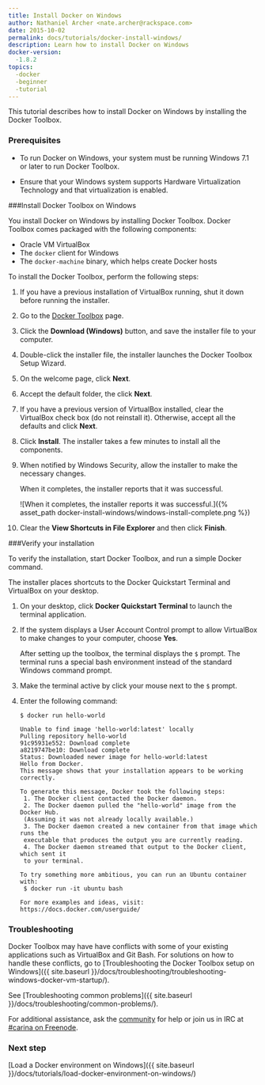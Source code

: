 ```yaml
---
title: Install Docker on Windows
author: Nathaniel Archer <nate.archer@rackspace.com>
date: 2015-10-02
permalink: docs/tutorials/docker-install-windows/
description: Learn how to install Docker on Windows
docker-version:
  -1.8.2
topics:
  -docker
  -beginner
  -tutorial
---
```


This tutorial describes how to install Docker on Windows by installing the Docker Toolbox.

### Prerequisites

* To run Docker on Windows, your system must be running Windows 7.1 or later to run Docker Toolbox.

* Ensure that your Windows system supports Hardware Virtualization Technology and that virtualization is enabled.

###Install Docker Toolbox on Windows

You install Docker on Windows by installing Docker Toolbox. Docker Toolbox comes packaged with the following components:

* Oracle VM VirtualBox
* The `docker` client for Windows
* The `docker-machine` binary, which helps create Docker hosts

To install the Docker Toolbox, perform the following steps:


1. If you have a previous installation of VirtualBox running, shut it down before running the installer.

2. Go to the [Docker Toolbox](https://www.docker.com/toolbox) page.

3. Click the **Download (Windows)** button, and save the installer file to your computer.

4. Double-click the installer file, the installer launches the Docker Toolbox Setup Wizard.

5. On the welcome page, click **Next**.

6. Accept the default folder, the click **Next**.

7. If you have a previous version of VirtualBox installed, clear the VirtualBox check box (do not reinstall it). Otherwise, accept all the defaults and click **Next**.

8. Click **Install**.
    The installer takes a few minutes to install all the components.

9. When notified by Windows Security, allow the installer to make the necessary changes.

    When it completes, the installer reports that it was successful.

    ![When it completes, the installer reports it was successful.]({% asset_path docker-install-windows/windows-install-complete.png %})

11. Clear the **View Shortcuts in File Explorer** and then click **Finish**.

###Verify your installation

To verify the installation, start Docker Toolbox, and run a simple Docker command.

The installer places shortcuts to the Docker Quickstart Terminal and VirtualBox on your desktop.

1. On your desktop, click **Docker Quickstart Terminal** to launch the terminal application.

2. If the system displays a User Account Control prompt to allow VirtualBox to make changes to your computer, choose **Yes**.

    After setting up the toolbox, the terminal displays the ``$`` prompt. The terminal runs a special bash environment instead of the standard Windows command prompt.

3. Make the terminal active by click your mouse next to the ``$`` prompt.

4. Enter the following command:

    ```
    $ docker run hello-world

    Unable to find image 'hello-world:latest' locally
    Pulling repository hello-world
    91c95931e552: Download complete
    a8219747be10: Download complete
    Status: Downloaded newer image for hello-world:latest
    Hello from Docker.
    This message shows that your installation appears to be working correctly.

    To generate this message, Docker took the following steps:
     1. The Docker client contacted the Docker daemon.
     2. The Docker daemon pulled the "hello-world" image from the Docker Hub.
     (Assuming it was not already locally available.)
     3. The Docker daemon created a new container from that image which runs the
     executable that produces the output you are currently reading.
     4. The Docker daemon streamed that output to the Docker client, which sent it
     to your terminal.

    To try something more ambitious, you can run an Ubuntu container with:
     $ docker run -it ubuntu bash

    For more examples and ideas, visit:
    https://docs.docker.com/userguide/
    ```

### Troubleshooting

Docker Toolbox may have have conflicts with some of your existing applications such as VirtualBox and Git Bash. For solutions on how to handle these conflicts, go to [Troubleshooting the Docker Toolbox setup on Windows]({{ site.baseurl }}/docs/troubleshooting/troubleshooting-windows-docker-vm-startup/).

See [Troubleshooting common problems]({{ site.baseurl }}/docs/troubleshooting/common-problems/).

For additional assistance, ask the [community](https://community.getcarina.com/) for help or join us in IRC at [#carina on Freenode](http://webchat.freenode.net/?channels=carina).

### Next step

[Load a Docker environment on Windows]({{ site.baseurl }}/docs/tutorials/load-docker-environment-on-windows/)
